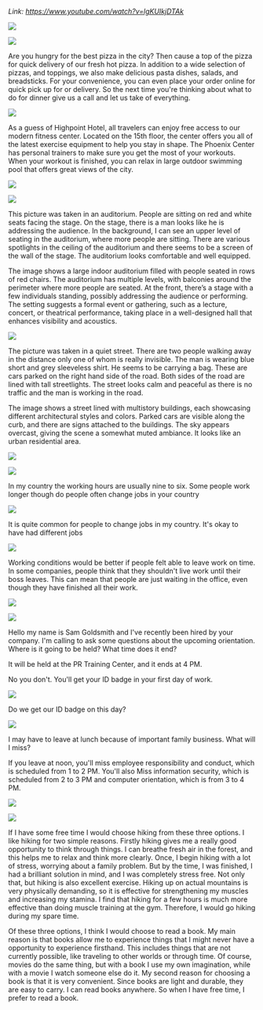 _Link: https://www.youtube.com/watch?v=lgKUIkjDTAk_

![](./Images/mock-test-11-1.png)

![](./Images/mock-test-11-2.png)

Are you hungry for the best pizza in the city? Then cause a top of the pizza for quick delivery of our fresh hot pizza. In addition to a wide selection of pizzas, and toppings, we also make delicious pasta dishes, salads, and breadsticks. For your convenience, you can even place your order online for quick pick up for or delivery. So the next time you're thinking about what to do for dinner give us a call and let us take of everything.

![](./Images/mock-test-11-3.png)

As a guess of Highpoint Hotel, all travelers can enjoy free access to our modern fitness center. Located on the 15th floor, the center offers you all of the latest exercise equipment to help you stay in shape. The Phoenix Center has personal trainers to make sure you get the most of your workouts. When your workout is finished, you can relax in large outdoor swimming pool that offers great views of the city.

![](./Images/mock-test-11-4.png)

![](./Images/mock-test-11-5.png)

This picture was taken in an auditorium. People are sitting on red and white seats facing the stage. On the stage, there is a man looks like he is addressing the audience. In the background, I can see an upper level of seating in the auditorium, where more people are sitting. There are various spotlights in the ceiling of the auditorium and there seems to be a screen of the wall of the stage. The auditorium looks comfortable and well equipped.

The image shows a large indoor auditorium filled with people seated in rows of red chairs. The auditorium has multiple levels, with balconies around the perimeter where more people are seated. At the front, there’s a stage with a few individuals standing, possibly addressing the audience or performing. The setting suggests a formal event or gathering, such as a lecture, concert, or theatrical performance, taking place in a well-designed hall that enhances visibility and acoustics.

![](./Images/mock-test-11-6.png)

The picture was taken in a quiet street. There are two people walking away in the distance only one of whom is really invisible. The man is wearing blue short and grey sleeveless shirt. He seems to be carrying a bag. These are cars parked on the right hand side of the road. Both sides of the road are lined with tall streetlights. The street looks calm and peaceful as there is no traffic and the man is working in the road.

The image shows a street lined with multistory buildings, each showcasing different architectural styles and colors. Parked cars are visible along the curb, and there are signs attached to the buildings. The sky appears overcast, giving the scene a somewhat muted ambiance. It looks like an urban residential area.

![](./Images/mock-test-11-7.png)

![](./Images/mock-test-11-8.png)

In my country the working hours are usually nine to six. Some people work longer though do people often change jobs in your country

![](./Images/mock-test-11-9.png)

It is quite common for people to change jobs in my country. It's okay to have had different jobs

![](./Images/mock-test-11-10.png)

Working conditions would be better if people felt able to leave work on time. In some companies, people think that they shouldn't live work until their boss leaves. This can mean that people are just waiting in the office, even though they have finished all their work.

![](./Images/mock-test-11-11.png)

![](./Images/mock-test-11-12.png)

Hello my name is Sam Goldsmith and I've recently been hired by your company. I'm calling to ask some questions about the upcoming orientation. Where is it going to be held? What time does it end?

It will be held at the PR Training Center, and it ends at 4 PM.

No you don't. You'll get your ID badge in your first day of work.

![](./Images/mock-test-11-13.png)

Do we get our ID badge on this day?

![](./Images/mock-test-11-14.png)

I may have to leave at lunch because of important family business. What will I miss?

If you leave at noon, you'll miss employee responsibility and conduct, which is scheduled from 1 to 2 PM. You'll also Miss information security, which is scheduled from 2 to 3 PM and computer orientation, which is from 3 to 4 PM.

![](./Images/mock-test-11-15.png)

![](./Images/mock-test-11-16.png)

If I have some free time I would choose hiking from these three options. I like hiking for two simple reasons. Firstly hiking gives me a really good opportunity to think through things. I can breathe fresh air in the forest, and this helps me to relax and think more clearly. Once, I begin hiking with a lot of stress, worrying about a family problem. But by the time, I was finished, I had a brilliant solution in mind, and I was completely stress free. Not only that, but hiking is also excellent exercise. Hiking up on actual mountains is very physically demanding, so it is effective for strengthening my muscles and increasing my stamina. I find that hiking for a few hours is much more effective than doing muscle training at the gym. Therefore, I would go hiking during my spare time.

Of these three options, I think I would choose to read a book. My main reason is that books allow me to experience things that I might never have a opportunity to experience firsthand. This includes things that are not currently possible, like traveling to other worlds or through time. Of course, movies do the same thing, but with a book I use my own imagination, while with a movie I watch someone else do it. My second reason for choosing a book is that it is very convenient. Since books are light and durable, they are easy to carry. I can read books anywhere. So when I have free time, I prefer to read a book.


